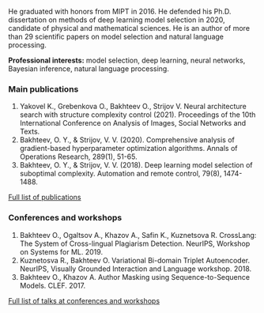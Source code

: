 He graduated with honors from  MIPT in 2016. He defended his Ph.D. dissertation on methods of deep learning model selection in 2020, candidate of physical and mathematical sciences. 
He is an author of more than 29 scientific papers on model selection and natural language processing.

**Professional interests:** model selection, deep learning, neural networks, Bayesian inference, natural language processing.
 

### Main publications
1. Yakovel K., Grebenkova O., Bakhteev O., Strijov V. Neural architecture search with structure complexity control (2021). Proceedings of the 10th International Conference on Analysis of Images, Social Networks and Texts.
2. Bakhteev, O. Y., & Strijov, V. V. (2020). Comprehensive analysis of gradient-based hyperparameter optimization algorithms. Annals of Operations Research, 289(1), 51-65.
3. Bakhteev, O. Y., & Strijov, V. V. (2018). Deep learning model selection of suboptimal complexity. Automation and remote control, 79(8), 1474-1488.

[Full list of publications](https://bahleg.github.io/publications_en) 

### Conferences and workshops
1. Bakhteev O., Ogaltsov A., Khazov A., Safin K., Kuznetsova R. CrossLang: The System of Cross-lingual Plagiarism Detection. NeurIPS, Workshop on Systems for ML. 2019.
2. Kuznetosva R., Bakhteev O. Variational Bi-domain Triplet Autoencoder. NeurIPS, Visually Grounded Interaction and Language workshop. 2018.
3. Bakhteev O., Khazov A. Author Masking using Sequence-to-Sequence Models. CLEF. 2017.

[Full list of talks at conferences and workshops](https://bahleg.github.io/publications_en#talks)


